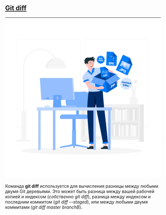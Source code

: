 ## [Git diff](./readme.md)
_ _ _
![logo-diff](./3958671.jpg)

Команда **git diff** используется для вычисления разницы между любыми двумя Git деревьями. Это может быть разница между вашей рабочей копией и индексом (*собственно git diff*), разница между индексом и последним коммитом (*git diff --staged*), или между любыми двумя коммитами (*git diff master branchB*).